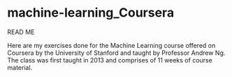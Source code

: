 # machine-learning_Coursera
READ ME

Here are my exercises done for the Machine Learning course offered on Coursera by the University of Stanford and taught by Professor Andrew Ng. 
The class was first taught in 2013 and comprises of 11 weeks of course material.
